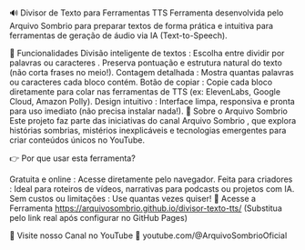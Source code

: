 🔊 Divisor de Texto para Ferramentas TTS
Ferramenta desenvolvida pelo Arquivo Sombrio para preparar textos de forma prática e intuitiva para ferramentas de geração de áudio via IA (Text-to-Speech).

🎯 Funcionalidades
Divisão inteligente de textos :
Escolha entre dividir por palavras ou caracteres .
Preserva pontuação e estrutura natural do texto (não corta frases no meio!).
Contagem detalhada :
Mostra quantas palavras ou caracteres cada bloco contém.
Botão de copiar :
Copie cada bloco diretamente para colar nas ferramentas de TTS (ex: ElevenLabs, Google Cloud, Amazon Polly).
Design intuitivo :
Interface limpa, responsiva e pronta para uso imediato (não precisa instalar nada!).
📣 Sobre o Arquivo Sombrio
Este projeto faz parte das iniciativas do canal Arquivo Sombrio , que explora histórias sombrias, mistérios inexplicáveis e tecnologias emergentes para criar conteúdos únicos no YouTube.

👉 Por que usar esta ferramenta?

Gratuita e online : Acesse diretamente pelo navegador.
Feita para criadores : Ideal para roteiros de vídeos, narrativas para podcasts ou projetos com IA.
Sem custos ou limitações : Use quantas vezes quiser!
🔗 Acesse a Ferramenta
https://arquivosombrio.github.io/divisor-texto-tts/
(Substitua pelo link real após configurar no GitHub Pages)

📢 Visite nosso Canal no YouTube
🔗 youtube.com/@ArquivoSombrioOficial
